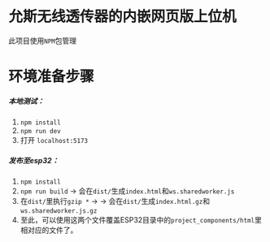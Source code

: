 # 允斯无线透传器的内嵌网页版上位机

此项目使用`NPM`包管理

# 环境准备步骤

##### 本地测试：

1. `npm install`
2. `npm run dev`
3. 打开 `localhost:5173`

##### 发布至esp32：

1. `npm install`
2. `npm run build` -> 会在`dist/`生成`index.html`和`ws.sharedworker.js`
3. 在`dist/`里执行`gzip *` -> -> 会在`dist/`生成`index.html.gz`和`ws.sharedworker.js.gz`
4. 至此，可以使用这两个文件覆盖ESP32目录中的`project_components/html`里相对应的文件了。
